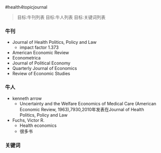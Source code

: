 #health4topicjournal


> 目标:牛刊列表
> 目标:牛人列表
> 目标:关键词列表

### 牛刊
- Journal of Health Politics, Policy and Law
    + impact factor 1.373 
- American Economic Review
- Econometrica
- Journal of Political Economy
- Quarterly Journal of Economics
- Review of Economic Studies

### 牛人
- kenneth arrow
    + Uncertainty and the Welfare Economics of Medical Care (American Economic Review, 1963),7930,2010年发表在Journal of Health Politics, Policy and Law
- Fuchs, Victor R.
    + Health economics
    + 很多书 

### 关键词
